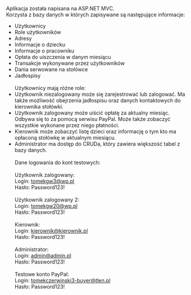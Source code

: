 Aplikacja została napisana na ASP.NET MVC.<br/>
Korzysta z bazy danych w których zapisywane są następujące informacje: 
- Użytkownicy
- Role użytkowników
- Adresy
- Informacje o dziecku
- Informacje o pracowniku
- Opłata do uiszczenia w danym miesiącu
- Transakcje wykonywane przez użytkowników
- Dania serwowane na stołówce
- Jadłospisy<br/><br/>
Użytkownicy mają różne role:
- Użytkownik niezalogowany może się zarejestrować lub zalogować. Ma
także możliwość obejrzenia jadłospisu oraz danych kontaktowych do
kierownika stołówki.
- Użytkownik zalogowany może uiścić opłatę za aktualny miesiąc. Odbywa
się to za pomocą serwisu PayPal. Może także zobaczyć wszystkie
wykonane przez niego płatności.
- Kierownik może zobaczyć listę dzieci oraz informację o tym kto ma
opłaconą stołówkę w aktualnym miesiącu.
- Administrator ma dostęp do CRUDa, który zawiera większość tabel z
bazy danych.<br/><br/>
Dane logowania do kont testowych:<br/><br/>
Użytkownik zalogowany:<br/>
Login: tomekgw3@wp.pl<br/>
Hasło: Password123!<br/><br/>
Użytkownik zalogowany 2:<br/>
Login: tomekgw20@wp.pl<br/>
Hasło: Password123!<br/><br/>
Kierownik:<br/>
Login: kierownik@kierownik.pl<br/>
Hasło: Password123!<br/><br/>
Administrator:<br/>
Login: admin@admin.pl<br/>
Hasło: Password123!<br/><br/>
Testowe konto PayPal:<br/>
Login: tomekczerwinski3-buyer@tlen.pl<br/>
Hasło: Password123!<br/>
